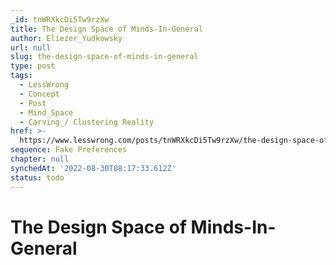 ```yaml
---
_id: tnWRXkcDi5Tw9rzXw
title: The Design Space of Minds-In-General
author: Eliezer_Yudkowsky
url: null
slug: the-design-space-of-minds-in-general
type: post
tags:
  - LessWrong
  - Concept
  - Post
  - Mind_Space
  - Carving_/ Clustering Reality
href: >-
  https://www.lesswrong.com/posts/tnWRXkcDi5Tw9rzXw/the-design-space-of-minds-in-general
sequence: Fake Preferences
chapter: null
synchedAt: '2022-08-30T08:17:33.612Z'
status: todo
---
```


# The Design Space of Minds-In-General
